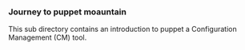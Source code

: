 ### Journey to puppet moauntain

This sub directory contains an introduction to puppet a Configuration Management (CM) tool.
